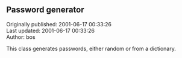 ## Password generator  
Originally published: 2001-06-17 00:33:26  
Last updated: 2001-06-17 00:33:26  
Author: bos   
  
This class generates passwords, either random or from a dictionary.